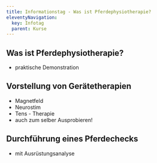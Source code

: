 ```yaml
---
title: Informationstag - Was ist Pferdephysiotherapie?
eleventyNavigation:
  key: Infotag
  parent: Kurse
---
```

<!-- [{{ :antonia_info.jpg?240|Was ist Pferdephysiotherapie?}}] -->


## Was ist Pferdephysiotherapie?

*  praktische Demonstration

## Vorstellung von Gerätetherapien

*  Magnetfeld
*  Neurostim
*  Tens - Therapie
*  auch zum selber Ausprobieren!

## Durchführung eines Pferdechecks

*  mit Ausrüstungsanalyse



